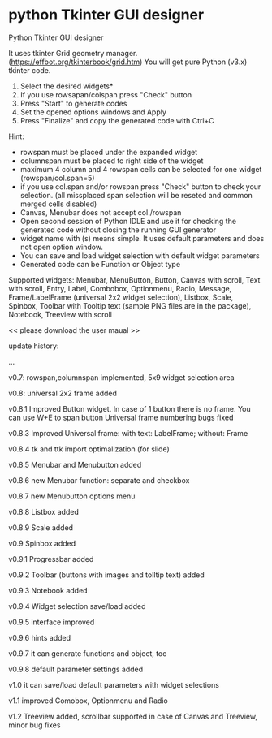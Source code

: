 # python Tkinter GUI designer
Python Tkinter GUI designer

It uses tkinter Grid geometry manager. (https://effbot.org/tkinterbook/grid.htm)
You will get pure Python (v3.x) tkinter code.

1. Select the desired widgets*
2. If you use rowsapan/colspan press "Check" button
3. Press "Start" to generate codes
4. Set the opened options windows and Apply
5. Press "Finalize" and copy the generated code with Ctrl+C

Hint:
- rowspan must be placed under the expanded widget
- columnspan must be placed to right side of the widget
- maximum 4 column and 4 rowspan cells can be selected for one widget 
  (rowspan/col.span=5)
- if you use col.span and/or rowspan press "Check" button to check your selection.
  (all missplaced span selection will be reseted and common merged cells disabled)
- Canvas, Menubar does not accept col./rowspan
- Open second session of Python IDLE and use it for checking the generated code
  without closing the running GUI generator
- widget name with (s) means simple. It uses default parameters and does not open
  option window.
- You can save and load widget selection with default widget parameters
- Generated code can be Function or Object type

Supported widgets: 
Menubar, MenuButton, Button, Canvas with scroll, Text with scroll, Entry, Label, Combobox, Optionmenu,
Radio, Message, Frame/LabelFrame (universal 2x2 widget selection), Listbox, Scale, Spinbox,
Toolbar with Tooltip text (sample PNG files are in the package), Notebook, Treeview with scroll

<< please download the user maual >>

update history:

 ...
 
 v0.7:  rowspan,columnspan implemented, 5x9 widget selection area
 
 v0.8:  universal 2x2 frame added
 
 v0.8.1 Improved Button widget. In case of 1 button there is no frame. You can use W+E to span button
        Universal frame numbering bugs fixed
        
v0.8.3  Improved Universal frame: with text: LabelFrame; without: Frame

v0.8.4  tk and ttk import optimalization (for slide)

v0.8.5  Menubar and Menubutton added

v0.8.6  new Menubar function: separate and checkbox

v0.8.7  new Menubutton options menu

v0.8.8  Listbox added

v0.8.9  Scale added

v0.9    Spinbox added

v0.9.1  Progressbar added

v0.9.2  Toolbar (buttons with images and tolltip text) added

v0.9.3  Notebook added

v0.9.4  Widget selection save/load added

v0.9.5  interface improved

v0.9.6  hints added

v0.9.7  it can generate functions and object, too

v0.9.8  default parameter settings added

v1.0    it can save/load default parameters with widget selections

v1.1    improved Comobox, Optionmenu and Radio

v1.2    Treeview added, scrollbar supported in case of Canvas and Treeview, minor bug fixes

